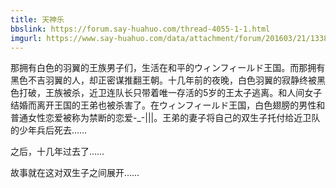 ```yaml
---
title: 天神乐
bbslink: https://forum.say-huahuo.com/thread-4055-1-1.html
imgurl: https://www.say-huahuo.com/data/attachment/forum/201603/21/133803xw3wwl5lmub3mmlb.jpg
---
```


那拥有白色的羽翼的王族男子们，生活在和平的ウィンフィールド王国。而那拥有黑色不吉羽翼的人，却正密谋推翻王朝。十几年前的夜晚，白色羽翼的寂静终被黑色打破，王族被杀，近卫连队长只带着唯一存活的5岁的王太子逃离。和人间女子结婚而离开王国的王弟也被杀害了。在ウィンフィールド王国，白色翅膀的男性和普通女性恋爱被称为禁断的恋爱-_-|||。王弟的妻子将自己的双生子托付给近卫队的少年兵后死去……

之后，十几年过去了……

故事就在这对双生子之间展开……<!--more-->
